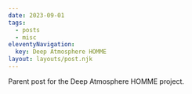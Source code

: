 ```yaml
---
date: 2023-09-01
tags:
  - posts
  - misc
eleventyNavigation:
  key: Deep Atmosphere HOMME
layout: layouts/post.njk
---
```


Parent post for the Deep Atmosphere HOMME project.

